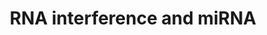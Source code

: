 ---
annotations:
- id: PW:0000809
  parent: regulatory pathway
  type: Pathway Ontology
  value: small non-coding RNA pathway
authors:
- MartijnVanIersel
- MaintBot
- Khanspers
- Kyook
- Egonw
citedin: ''
communities:
- WormBase_Approved
description: RNA interference (RNAi) refers to the silencing of gene expression by
  the overexpression of sequence-specific RNA molecules. This process is associated
  with a cellular and nuclear defense mechanism used to combat molecular parasites
  such as transposons and viruses. In addition, RNA interference has been shown to
  play a regulatory role in development. Work in C. elegans and other organisms have
  identified many key regulators and pathways necessary for this process. RNAi has
  been adapted into a tool for the study of gene function; through the use of RNAi,
  the expression of a target gene can be inhibited by the reverse engineering of a
  corresponding dsRNA.
last-edited: 2024-09-03
ndex: null
organisms:
- Caenorhabditis elegans
redirect_from:
- /index.php/Pathway:WP394
- /instance/WP394
- /instance/WP394_r135366
revision: r135366
schema-jsonld:
- '@context': https://schema.org/
  '@id': https://wikipathways.github.io/pathways/WP394.html
  '@type': Dataset
  creator:
    '@type': Organization
    name: WikiPathways
  description: RNA interference (RNAi) refers to the silencing of gene expression
    by the overexpression of sequence-specific RNA molecules. This process is associated
    with a cellular and nuclear defense mechanism used to combat molecular parasites
    such as transposons and viruses. In addition, RNA interference has been shown
    to play a regulatory role in development. Work in C. elegans and other organisms
    have identified many key regulators and pathways necessary for this process. RNAi
    has been adapted into a tool for the study of gene function; through the use of
    RNAi, the expression of a target gene can be inhibited by the reverse engineering
    of a corresponding dsRNA.
  keywords:
  - ALG-1
  - ALG-2
  - DCR-1/Dicer
  - DRSH-1/Drosha
  - PASH-1/DGCR8
  - RDE-2/MUT-8
  - RDE-3/MUT-2
  - ego-1
  - let-7
  - lin-14
  - lin-28
  - lin-4
  - lin-41
  - mut-16
  - mut-7
  - ppw-1
  - rde-1
  - rde-4
  - rrf-1
  - rrf-2
  - rrf-3
  - tsn-1
  - vig-1
  license: CC0
  name: RNA interference and miRNA
seo: CreativeWork
title: RNA interference and miRNA
wpid: WP394
---
